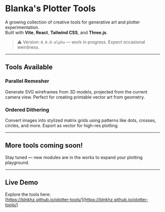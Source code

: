 # Blanka's Plotter Tools

A growing collection of creative tools for generative art and plotter experimentation.  
Built with **Vite**, **React**, **Tailwind CSS**, and **Three.js**.

> ⚠️ Version: `0.0.0-alpha` — work in progress. Expect occasional weirdness.

---

## Tools Available

### Parallel Remesher  
Generate SVG wireframes from 3D models, projected from the current camera view. Perfect for creating printable vector art from geometry.

### Ordered Dithering  
Convert images into stylized matrix grids using patterns like dots, crosses, circles, and more. Export as vector for high-res plotting.

---

## More tools coming soon!

Stay tuned — new modules are in the works to expand your plotting playground.

---

## Live Demo  
Explore the tools here:  
[https://blnkhz.github.io/plotter-tools/](https://blnkhz.github.io/plotter-tools/)
